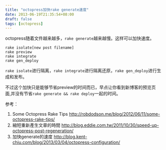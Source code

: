 ```yaml
---
title: "octopress加快rake generate速度"
date: 2013-06-19T21:35:54+08:00
draft: false
tags: [octopress]
---
```


octopress随着文件越来越多，`rake generate`越来越慢。这样可以加快速度。

<!--more-->

```
rake isolate[new post filename]
rake preview
rake integrate
rake gen_deploy
```

`rake isolate`进行隔离，`rake integrate`进行隔离还原，`rake gen_deploy`进行生成和发布。

不过这个加快只是能够节省preview的时间而已，早点让你看到新博客的预览页面,并没有节省`rake generate && rake deploy`一起的时间。

参考：

1. Some Octopress Rake Tips <http://robdodson.me/blog/2012/06/11/some-octopress-rake-tips/>
2. 縮短重新產生文章的時間 <http://blog.eddie.com.tw/2011/10/30/speed-up-octopress-post-regeneration/>
3. 加快generate的速度 <http://blog.kent-chiu.com/blog/2013/03/04/octopress-configuration/>
